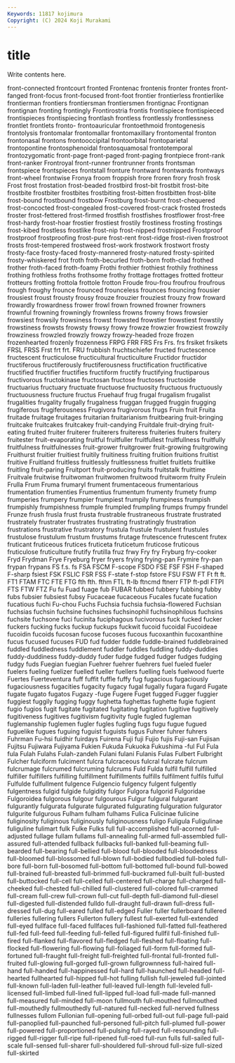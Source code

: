 ```yaml
---
Keywords: 11817 kojimura
Copyright: (C) 2024 Koji Murakami
---
```


# title

Write contents here.



front-connected frontcourt fronted
Frontenac frontenis fronter frontes front-fanged front-focus front-focused front-foot frontier frontierless
frontierlike frontierman frontiers frontiersman frontiersmen frontignac Frontignan frontignan fronting frontingly
Frontirostria frontis frontispiece frontispieced frontispieces frontispiecing frontlash frontless frontlessly frontlessness
frontlet frontlets fronto- frontoauricular frontoethmoid frontogenesis frontolysis frontomalar frontomallar frontomaxillary
frontomental fronton frontonasal frontons frontooccipital frontoorbital frontoparietal frontopontine frontosphenoidal frontosquamosal
frontotemporal frontozygomatic front-page front-paged front-paging frontpiece front-rank front-ranker Frontroyal front-runner
frontrunner fronts frontsman frontspiece frontspieces frontstall fronture frontward frontwards frontways
front-wheel frontwise Fronya froom froppish frore froren frory frosh frosk
Frost frost frostation frost-beaded frostbird frost-bit frostbit frost-bite frostbite frostbiter
frostbites frostbiting frost-bitten frostbitten frost-blite frost-bound frostbound frostbow Frostburg frost-burnt
frost-chequered frost-concocted frost-congealed frost-covered frost-crack frosted frosteds froster frost-fettered frost-firmed
frostfish frostfishes frostflower frost-free frost-hardy frost-hoar frostier frostiest frostily frostiness
frosting frostings frost-kibed frostless frostlike frost-nip frost-nipped frostnipped Frostproof frostproof
frostproofing frost-pure frost-rent frost-ridge frost-riven frostroot frosts frost-tempered frostweed frost-work
frostwork frostwort frosty frosty-face frosty-faced frosty-mannered frosty-natured frosty-spirited frosty-whiskered frot
froth froth-becurled froth-born froth-clad frothed frother froth-faced froth-foamy Frothi frothier
frothiest frothily frothiness frothing frothless froths frothsome frothy frottage frottages
frotted frotteur frotteurs frotting frottola frottole frotton Froude frou-frou froufrou
froufrous frough froughy frounce frounced frounceless frounces frouncing frousier frousiest
froust frousty frousy frouze frouzier frouziest frouzy frow froward frowardly
frowardness frower frowl frown frowned frowner frowners frownful frowning frowningly
frownless frowns frowny frows frowsier frowsiest frowsily frowsiness frowst frowsted
frowstier frowstiest frowstily frowstiness frowsts frowsty frowsy frowy frowze frowzier
frowziest frowzily frowziness frowzled frowzly frowzy frowzy-headed froze frozen frozenhearted
frozenly frozenness FRPG FRR FRS Frs Frs. frs frsiket frsikets
FRSL FRSS Frst frt frt. FRU frubbish fruchtschiefer fructed fructescence
fructescent fructiculose fructicultural fructiculture Fructidor fructidor fructiferous fructiferously fructiferousness fructification
fructificative fructified fructifier fructifies fructiform fructify fructifying fructiparous fructivorous fructokinase
fructosan fructose fructoses fructoside fructuarius fructuary fructuate fructuose fructuosity fructuous
fructuously fructuousness fructure fructus Fruehauf frug frugal frugalism frugalist frugalities
frugality frugally frugalness fruggan frugged fruggin frugging frugiferous frugiferousness Frugivora
frugivorous frugs Fruin fruit Fruita fruitade fruitage fruitages fruitarian fruitarianism
fruitbearing fruit-bringing fruitcake fruitcakes fruitcakey fruit-candying Fruitdale fruit-drying fruit-eating fruited
fruiter fruiterer fruiterers fruiteress fruiteries fruiters fruitery fruitester fruit-evaporating fruitful
fruitfuller fruitfullest fruitfullness fruitfully fruitfulness fruitfulnesses fruit-grower fruitgrower fruit-growing fruitgrowing
Fruithurst fruitier fruitiest fruitily fruitiness fruiting fruition fruitions fruitist fruitive
Fruitland fruitless fruitlessly fruitlessness fruitlet fruitlets fruitlike fruitling fruit-paring Fruitport
fruit-producing fruits fruitstalk fruittime Fruitvale fruitwise fruitwoman fruitwomen fruitwood fruitworm
fruity Frulein Frulla Frum Fruma frumaryl frument frumentaceous frumentarious frumentation
frumenties Frumentius frumentum frumenty frumety frump frumperies frumpery frumpier frumpiest
frumpily frumpiness frumpish frumpishly frumpishness frumple frumpled frumpling frumps frumpy
frundel Frunze frush frusla frust frusta frustrable frustraneous frustrate frustrated
frustrately frustrater frustrates frustrating frustratingly frustration frustrations frustrative frustratory frustula
frustule frustulent frustules frustulose frustulum frustum frustums frutage frutescence frutescent
frutex fruticant fruticeous frutices fruticeta fruticetum fruticose fruticous fruticulose fruticulture
frutify frutilla fruz frwy Fry fry Fryburg fry-cooker Fryd Frydman
Frye Fryeburg fryer fryers frying frying-pan Frymire fry-pan frypan frypans
FS f.s. fs FSA FSCM F-scope FSDO FSE FSF FSH
F-shaped F-sharp fsiest FSK FSLIC FSR FSS F-state f-stop fstore
FSU FSW FT Ft ft ft. FT1 FTAM FTC FTE
FTG fth fth. fthm FTL ft-lb ftncmd ftnerr FTP ft-pdl
FTPI FTS FTW FTZ Fu fu Fuad fuage fub FUBAR
fubbed fubbery fubbing fubby fubs fubsier fubsiest fubsy Fucaceae fucaceous
Fucales fucate fucation fucatious fuchi Fu-chou Fuchs Fuchsia fuchsia fuchsia-flowered
Fuchsian fuchsias fuchsin fuchsine fuchsines fuchsinophil fuchsinophilous fuchsins fuchsite fuchsone
fuci fucinita fuciphagous fucivorous fuck fucked fucker fuckers fucking fucks
fuckup fuckups fuckwit fucoid fucoidal Fucoideae fucoidin fucoids fucosan fucose
fucoses fucous fucoxanthin fucoxanthine fucus fucused fucuses FUD fud fudder
fuddle fuddle-brained fuddlebrained fuddled fuddledness fuddlement fuddler fuddles fuddling fuddy-duddies
fuddy-duddiness fuddy-duddy fuder fudge fudged fudger fudges fudging fudgy fuds
Fuegian fuegian Fuehrer fuehrer fuehrers fuel fueled fueler fuelers fueling
fuelizer fuelled fueller fuellers fuelling fuels fuelwood fuerte Fuertes Fuerteventura
fuff fuffit fuffle fuffy fug fugacious fugaciously fugaciousness fugacities fugacity
fugacy fugal fugally fugara fugard Fugate fugate fugato fugatos Fugazy
-fuge Fugere Fuget fugged Fugger fuggier fuggiest fuggily fugging fuggy
fughetta fughettas fughette fugie fugient fugio fugios fugit fugitate fugitated
fugitating fugitation fugitive fugitively fugitiveness fugitives fugitivism fugitivity fugle fugled
fugleman fuglemanship fuglemen fugler fugles fugling fugs fugu fugue fugued
fuguelike fugues fuguing fuguist fuguists fugus Fuhrer fuhrer fuhrers Fuhrman
Fu-hsi fuidhir fuirdays Fuirena Fuji fuji Fujio fujis Fuji-san Fujisan
Fujitsu Fujiwara Fujiyama Fukien Fukuda Fukuoka Fukushima -ful Ful Fula
fula Fulah Fulahs Fulah-zandeh Fulani fulani Fulanis Fulas Fulbert Fulbright
Fulcher fulciform fulciment fulcra fulcraceous fulcral fulcrate fulcrum fulcrumage fulcrumed
fulcruming fulcrums Fuld Fulda fulfil fulfill fulfilled fulfiller fulfillers fulfilling
fulfillment fulfillments fulfills fulfilment fulfils fulful Fulfulde fulfullment fulgence Fulgencio
fulgency fulgent fulgently fulgentness fulgid fulgide fulgidity fulgor Fulgora fulgorid
Fulgoridae Fulgoroidea fulgorous fulgour fulgourous Fulgur fulgural fulgurant fulgurantly fulgurata
fulgurate fulgurated fulgurating fulguration fulgurator fulgurite fulgurous Fulham fulham fulhams
Fulica Fulicinae fulicine fuliginosity fuliginous fuliginously fuliginousness fuligo Fuligula Fuligulinae
fuliguline fulimart fulk Fulke Fulks full full-accomplished full-acorned full-adjusted fullage
fullam fullams full-annealing full-armed full-assembled full-assured full-attended fullback fullbacks full-banked
full-beaming full-bearded full-bearing full-bellied full-blood full-blooded full-bloodedness full-bloomed full-blossomed full-blown
full-bodied fullbodied full-boled full-bore full-born full-bosomed full-bottom full-bottomed full-bound full-bowed
full-brained full-breasted full-brimmed full-buckramed full-built full-busted full-buttocked full-cell full-celled full-centered
full-charge full-charged full-cheeked full-chested full-chilled full-clustered full-colored full-crammed full-cream full-crew
full-crown full-cut full-depth full-diamond full-diesel full-digested full-distended fulldo full-draught full-drawn
full-dress full-dressed full-dug full-eared fulled full-edged Fuller fuller fullerboard fullered
fulleries fullering fullers Fullerton fullery fullest full-exerted full-extended full-eyed fullface
full-faced fullfaces full-fashioned full-fatted full-feathered full-fed full-feed full-feeding full-felled full-figured
fullfil full-finished full-fired full-flanked full-flavored full-fledged full-fleshed full-floating full-flocked full-flowering
full-flowing full-foliaged full-form full-formed full-fortuned full-fraught full-freight full-freighted full-frontal full-fronted
full-fruited full-glowing full-gorged full-grown fullgrownness full-haired full-hand full-handed full-happinessed full-hard
full-haunched full-headed full-hearted fullhearted full-hipped full-hot fulling fullish full-jeweled full-jointed
full-known full-laden full-leather full-leaved full-length full-leveled full-licensed full-limbed full-lined full-lipped
full-load full-made full-manned full-measured full-minded full-moon fullmouth full-mouthed fullmouthed full-mouthedly
fullmouthedly full-natured full-necked full-nerved fullness fullnesses fullom Fullonian full-opening full-orbed
full-out full-page full-paid full-panoplied full-paunched full-personed full-pitch full-plumed full-power full-powered
full-proportioned full-pulsing full-rayed full-resounding full-rigged full-rigger full-ripe full-ripened full-roed full-run
fulls full-sailed full-scale full-sensed full-sharer full-shouldered full-shroud full-size full-sized full-skirted
